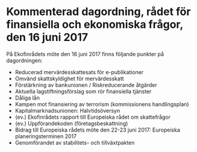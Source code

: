 # Kommenterad dagordning, rådet för finansiella och ekonomiska frågor, den 16 juni 2017

På Ekofinrådets möte den 16 juni 2017 finns följande punkter på dagordningen:

* Reducerad mervärdesskattesats för e-publikationer
* Omvänd skattskyldighet för mervärdesskatt
* Förstärkning av bankunionen / Riskreducerande åtgärder
* Aktuella lagstiftningsförslag som rör finansiella tjänster
* Dåliga lån
* Kampen mot finansiering av terrorism (kommissionens handlingsplan)
* Kapitalmarknadsunionen: Halvtidsöversyn
* (ev.) Ekofinrådets rapport till Europeiska rådet om skattefrågor
* (ev.) Uppförandekoden (företagsbeskattning)
* Bidrag till Europeiska rådets möte den 22-23 juni 2017: Europeiska planeringsterminen 2017
* Genomförandet av stabilitets- och tillväxtpakten
